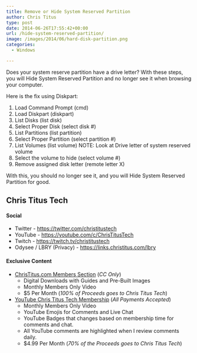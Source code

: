 ```yaml
---
title: Remove or Hide System Reserved Partition
author: Chris Titus
type: post
date: 2014-06-26T17:55:42+00:00
url: /hide-system-reserved-partition/
image: /images/2014/06/hard-disk-partition.png
categories:
  - Windows

---
```

Does your system reserve partition have a drive letter? With these steps, you will Hide System Reserved Partition and no longer see it when browsing your computer.<!--more-->

Here is the fix using Diskpart:

  1. Load Command Prompt (cmd)
  2. Load Diskpart (diskpart)
  3. List Disks (list disk)
  4. Select Proper Disk (select disk #)
  5. List Partitions (list partition)
  6. Select Proper Partition (select partition #)
  7. List Volumes (list volume) NOTE: Look at Drive letter of system reserved volume
  8. Select the volume to hide (select volume #)
  9. Remove assigned disk letter (remote letter X)

With this, you should no longer see it, and you will Hide System Reserved Partition for good.

## Chris Titus Tech

#### Social

- Twitter - <https://twitter.com/christitustech>
- YouTube - <https://youtube.com/c/ChrisTitusTech>
- Twitch - <https://twitch.tv/christitustech>
- Odysee / LBRY (Privacy) - <https://links.christitus.com/lbry>

#### Exclusive Content

- [ChrisTitus.com Members Section][1] (_CC Only_)
  - Digital Downloads with Guides and Pre-Built Images
  - Monthly Members Only Video
  - $5 Per Month (_100% of Proceeds goes to Chris Titus Tech_)
- [YouTube Chris Titus Tech Membership][2] (_All Payments Accepted_)
  - Monthly Members Only Video
  - YouTube Emojis for Comments and Live Chat
  - YouTube Badges that changes based on membership time for comments and chat.
  - All YouTube comments are highlighted when I review comments daily. 
  - $4.99 Per Month (_70% of the Proceeds goes to Chris Titus Tech_)

 [1]: https://portal.christitus.com
 [2]: https://links.christitus.com/join